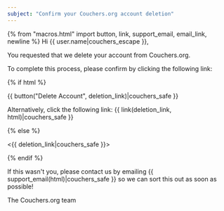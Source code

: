 ```yaml
---
subject: "Confirm your Couchers.org account deletion"
---
```


{% from "macros.html" import button, link, support_email, email_link, newline %}
Hi {{ user.name|couchers_escape }},

You requested that we delete your account from Couchers.org.

To complete this process, please confirm by clicking the following link:

{% if html %}

{{ button("Delete Account", deletion_link)|couchers_safe }}

Alternatively, click the following link: {{ link(deletion_link, html)|couchers_safe }}

{% else %}

<{{ deletion_link|couchers_safe }}>

{% endif %}


If this wasn't you, please contact us by emailing {{ support_email(html)|couchers_safe }} so we can sort this out as soon as possible!

The Couchers.org team
